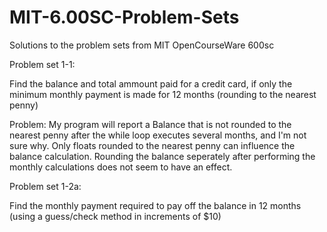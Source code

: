# MIT-6.00SC-Problem-Sets
Solutions to the problem sets from MIT OpenCourseWare 600sc

Problem set 1-1:

Find the balance and total ammount paid for a credit card, if only the minimum monthly payment is made for 12 months (rounding to the nearest penny)

  Problem: My program will report a Balance that is not rounded to the nearest penny after the while loop executes several      months, and I'm not sure why. Only floats rounded to the nearest penny can influence the balance calculation. Rounding the balance seperately after performing the monthly calculations does not seem to have an effect.
 
Problem set 1-2a:

Find the monthly payment required to pay off the balance in 12 months (using a guess/check method in increments of $10)


